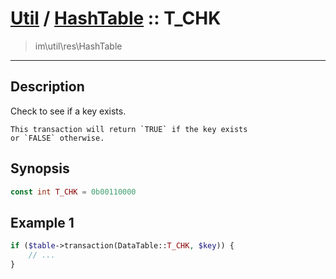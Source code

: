 # [Util](Util.md) / [HashTable](Util-HashTable.md) :: T_CHK
 > im\util\res\HashTable
____

## Description
Check to see if a key exists.

    This transaction will return `TRUE` if the key exists
    or `FALSE` otherwise.  

## Synopsis
```php
const int T_CHK = 0b00110000
```

## Example 1
```php
if ($table->transaction(DataTable::T_CHK, $key)) {
    // ...
}
```
